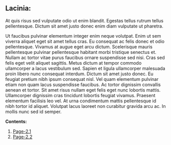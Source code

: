 ## Lacinia:
At quis risus sed vulputate odio ut enim blandit. Egestas tellus rutrum tellus pellentesque. Dictum sit amet justo donec enim diam vulputate ut pharetra.

Ut faucibus pulvinar elementum integer enim neque volutpat. Enim ut sem viverra aliquet eget sit amet tellus cras. Eu consequat ac felis donec et odio pellentesque. Vivamus at augue eget arcu dictum. Scelerisque mauris pellentesque pulvinar pellentesque habitant morbi tristique senectus et. Nullam ac tortor vitae purus faucibus ornare suspendisse sed nisi. Cras sed felis eget velit aliquet sagittis. Metus dictum at tempor commodo ullamcorper a lacus vestibulum sed. Sapien et ligula ullamcorper malesuada proin libero nunc consequat interdum. Dictum sit amet justo donec. Eu feugiat pretium nibh ipsum consequat nisl. Vel quam elementum pulvinar etiam non quam lacus suspendisse faucibus. Ac tortor dignissim convallis aenean et tortor. Sit amet risus nullam eget felis eget nunc lobortis mattis. Ullamcorper dignissim cras tincidunt lobortis feugiat vivamus. Praesent elementum facilisis leo vel. At urna condimentum mattis pellentesque id nibh tortor id aliquet. Volutpat lacus laoreet non curabitur gravida arcu ac. In mollis nunc sed id semper.

**Contents:**
1. [Page-2.1](./Page-2.1)
2. [Page-2.2](./Page-2.2)